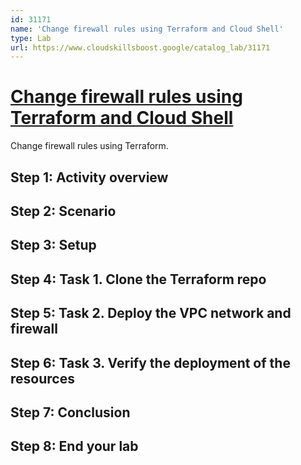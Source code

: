 ```yaml
---
id: 31171
name: 'Change firewall rules using Terraform and Cloud Shell'
type: Lab
url: https://www.cloudskillsboost.google/catalog_lab/31171
---
```


# [Change firewall rules using Terraform and Cloud Shell](https://www.cloudskillsboost.google/catalog_lab/31171)

Change firewall rules using Terraform.

## Step 1: Activity overview

## Step 2: Scenario

## Step 3: Setup

## Step 4: Task 1.  Clone the Terraform repo

## Step 5: Task 2. Deploy the VPC network and firewall

## Step 6: Task 3. Verify the deployment of the resources

## Step 7: Conclusion

## Step 8: End your lab
